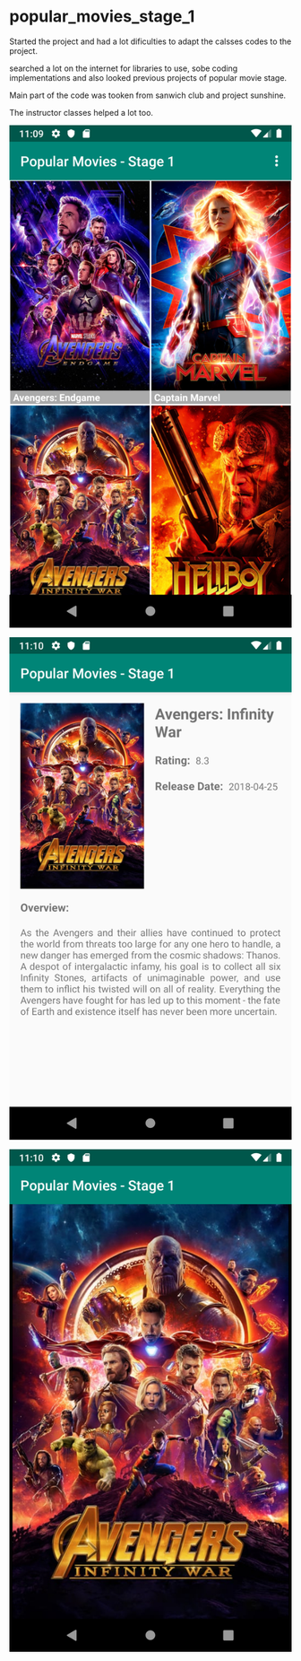 # popular_movies_stage_1

Started the project and had  a lot dificulties to adapt the calsses codes to the project.

searched a lot on the internet for libraries to use, sobe coding implementations and also looked previous projects of popular movie stage.

Main part of the code was tooken from sanwich club and project sunshine.

The instructor classes helped a lot too.


![alt text](https://github.com/adrianogalindo/popular_movies_stage_1/blob/master/Screenshot_1556809795.png)


![alt text](https://github.com/adrianogalindo/popular_movies_stage_1/blob/master/Screenshot_1556809805.png)


![alt text](https://github.com/adrianogalindo/popular_movies_stage_1/blob/master/Screenshot_1556809808.png)
